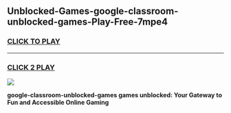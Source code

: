 
## Unblocked-Games-google-classroom-unblocked-games-Play-Free-7mpe4
<h3>
<a href="https://premium76.site?title=google-classroom-unblocked-games&ref=09A">CLICK TO PLAY</a></h3>
<hr>

<h3>
<a href="https://premium76.site?title=google-classroom-unblocked-games&ref=09A">CLICK 2 PLAY</a>
  
</h3>

<a href="https://premium76.site?title=google-classroom-unblocked-games&ref=09A"><img src="https://clearcache.store/games.png"></a>


**google-classroom-unblocked-games games unblocked: Your Gateway to Fun and Accessible Online Gaming**
